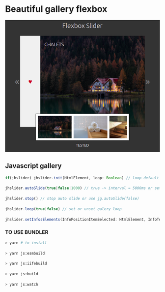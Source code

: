 # Beautiful gallery flexbox
![alt text](https://github.com/OliviH/flexbox-gallery-slider/blob/master/Capture-20210419184441-766x652.png?raw=true)

## Javascript gallery

```javascript
if(jhslider) jhslider.init(HtmlElement, loop: Boolean) // loop default value = false

jhslider.autoSlide(true|false|1000) // true -> interval = 5000ms or set time in millisecondes

jhslider.stop() // stop auto slide or use jg.autoSlide(false)

jhslider.loop(true|false) // set or unset galery loop

jhslider.setInfosElements(InfoPositionItemSelected: HtmlElement, InfoTotalItems: HtmlElement)

```

### TO USE BUNDLER

```bash
> yarn # to install

> yarn js:esmbuild

> yarn js:iifebuild

> yarn js:build

> yarn js:watch

```